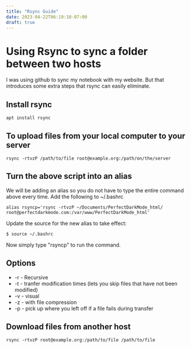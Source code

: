```yaml
---
title: "Rsync Guide"
date: 2023-04-22T06:19:10-07:00
draft: true
---
```



# Using Rsync to sync a folder between two hosts 

I was using github to sync my notebook with my website. But that introduces some extra steps that rsync can easily eliminate.

## Install rsync 

```
apt install rsync
```

## To upload files from your local computer to your server 

```
rsync -rtvzP /path/to/file root@example.org:/path/on/the/server
```

## Turn the above script into an alias

We will be adding an alias so you do not have to type the entire command above every time. Add the following to ~/.bashrc
```
alias rsyncp='rsync -rtvzP ~/Documents/PerfectDarkMode_html/ root@perfectdarkmode.com:/var/www/PerfectDarkMode_html'
```
Update the source for the new alias to take effect:
```
$ source ~/.bashrc
```
Now simply type "rsyncp" to run the command. 

## Options 

* -r - Recursive
* -t - tranfer modification times (lets you skip files that have not been modified)
* -v - visual
* -z - with file compression
* -p - pick up where you left off if a file fails during transfer

## Download files from another host 

```
rsync -rtvzP root@example.org:/path/to/file /path/to/file
```



